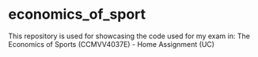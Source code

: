 # economics_of_sport
This repository is used for showcasing the code used for my exam in: The Economics of Sports (CCMVV4037E) - Home Assignment (UC)
